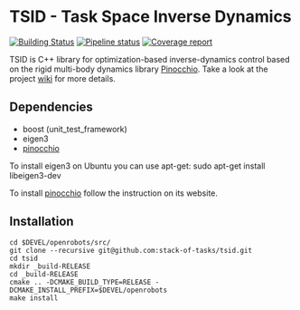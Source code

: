 # TSID - Task Space Inverse Dynamics

[![Building Status](https://travis-ci.org/stack-of-tasks/tsid.svg?branch=master)](https://travis-ci.org/stack-of-tasks/tsid)
[![Pipeline status](https://gepgitlab.laas.fr/stack-of-tasks/tsid/badges/master/pipeline.svg)](https://gepgitlab.laas.fr/stack-of-tasks/tsid/commits/master)
[![Coverage report](https://gepgitlab.laas.fr/stack-of-tasks/tsid/badges/master/coverage.svg?job=doc-coverage)](http://projects.laas.fr/gepetto/doc/stack-of-tasks/tsid/master/coverage/)

TSID is C++ library for optimization-based inverse-dynamics control based on the rigid multi-body dynamics library [Pinocchio](https://github.com/stack-of-tasks/pinocchio).
Take a look at the project [wiki](https://github.com/stack-of-tasks/tsid/wiki) for more details.

## Dependencies
* boost (unit_test_framework)
* eigen3
* [pinocchio](https://github.com/stack-of-tasks/pinocchio)

To install eigen3 on Ubuntu you can use apt-get:
  sudo apt-get install libeigen3-dev

To install [pinocchio](https://github.com/stack-of-tasks/pinocchio) follow the instruction on its website.

## Installation

    cd $DEVEL/openrobots/src/
    git clone --recursive git@github.com:stack-of-tasks/tsid.git
    cd tsid
    mkdir _build-RELEASE
    cd _build-RELEASE
    cmake .. -DCMAKE_BUILD_TYPE=RELEASE -DCMAKE_INSTALL_PREFIX=$DEVEL/openrobots
    make install
